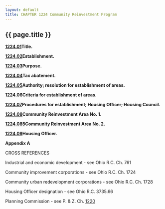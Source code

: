 ```yaml
---
layout: default 
title: CHAPTER 1224 Community Reinvestment Program
---
```


{{ page.title }}
----------------

[**1224.01**](46ca5b3e.html)**Title.**

[**1224.02**](46cd50f5.html)**Establishment.**

[**1224.03**](46d147bf.html)**Purpose.**

[**1224.04**](46d565f6.html)**Tax abatement.**

[**1224.05**](46e37b93.html)**Authority; resolution for establishment of
areas.**

[**1224.06**](46e659ae.html)**Criteria for establishment of areas.**

[**1224.07**](470a2321.html)**Procedures for establishment; Housing
Officer; Housing Council.**

[**1224.08**](4722c4b5.html)**Community Reinvestment Area No. 1.**

[**1224.085**](472dc5e4.html)**Community Reinvestment Area No. 2.**

[**1224.09**](473c8656.html)**Housing Officer.**

**Appendix A**

CROSS REFERENCES

Industrial and economic development - see Ohio R.C. Ch. 761

Community improvement corporations - see Ohio R.C. Ch. 1724

Community urban redevelopment corporations - see Ohio R.C. Ch. 1728

Housing Officer designation - see Ohio R.C. 3735.66

Planning Commission - see P. & Z. Ch. [1220](4692e337.html)
